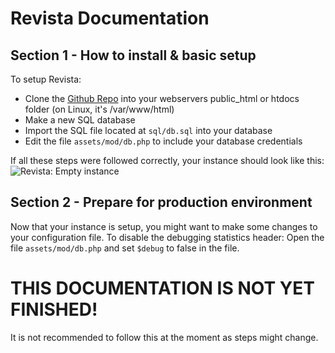 # Revista Documentation
## Section 1 - How to install & basic setup
To setup Revista:
- Clone the [Github Repo](https://github.com/cosmixcode/revtube) into your webservers public_html or htdocs folder (on Linux, it's /var/www/html)
- Make a new SQL database
- Import the SQL file located at `sql/db.sql` into your database
- Edit the file `assets/mod/db.php` to include your database credentials
 
If all these steps were followed correctly, your instance should look like this:
![Revista: Empty instance](https://user-images.githubusercontent.com/124375533/219940862-bfaf7a1e-46c2-4bbd-bdd3-655f424cfe29.png)
## Section 2 - Prepare for production environment
Now that your instance is setup, you might want to make some changes to your configuration file. To disable the debugging statistics header:
Open the file `assets/mod/db.php` and set `$debug` to false in the file.
# THIS DOCUMENTATION IS NOT YET FINISHED!
It is not recommended to follow this at the moment as steps might change.

